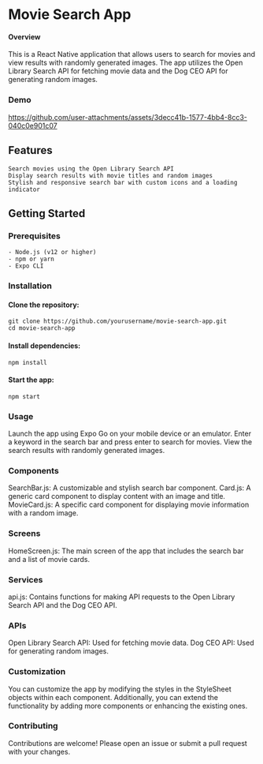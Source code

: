 # Movie Search App
#### Overview
This is a React Native application that allows users to search for movies and view results with randomly generated images. The app utilizes the Open Library Search API for fetching movie data and the Dog CEO API for generating random images.

### Demo
https://github.com/user-attachments/assets/3decc41b-1577-4bb4-8cc3-040c0e901c07

## Features
```
Search movies using the Open Library Search API
Display search results with movie titles and random images
Stylish and responsive search bar with custom icons and a loading indicator
```

## Getting Started
### Prerequisites
```
- Node.js (v12 or higher)
- npm or yarn
- Expo CLI
```

### Installation
#### Clone the repository:
```
git clone https://github.com/yourusername/movie-search-app.git
cd movie-search-app
```
#### Install dependencies:
```
npm install
```
#### Start the app:
```
npm start
```

### Usage
Launch the app using Expo Go on your mobile device or an emulator.
Enter a keyword in the search bar and press enter to search for movies.
View the search results with randomly generated images.


### Components
SearchBar.js: A customizable and stylish search bar component.
Card.js: A generic card component to display content with an image and title.
MovieCard.js: A specific card component for displaying movie information with a random image.

### Screens
HomeScreen.js: The main screen of the app that includes the search bar and a list of movie cards.

### Services
api.js: Contains functions for making API requests to the Open Library Search API and the Dog CEO API.

### APIs
Open Library Search API: Used for fetching movie data.
Dog CEO API: Used for generating random images.

### Customization
You can customize the app by modifying the styles in the StyleSheet objects within each component. Additionally, you can extend the functionality by adding more components or enhancing the existing ones.

### Contributing
Contributions are welcome! Please open an issue or submit a pull request with your changes.
